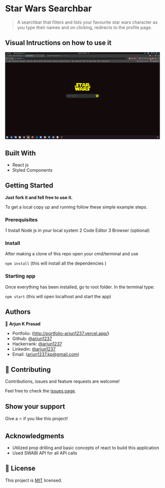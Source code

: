 # Star Wars Searchbar

> A searchbar that filters and lists your favourite star wars character as you type their names and on clicking, redirects to the profile page.

## Visual Intructions on how to use it

![image](https://raw.githubusercontent.com/arjun1237/star-wars/main/public/product-final.gif)

## Built With

- React js
- Styled Components

## Getting Started

**Just fork it and fell free to use it.**

To get a local copy up and running follow these simple example steps.

### Prerequisites

1 Install Node js in your local system
2 Code Editor
3 Browser (optional)


### Install

After making a clone of this repo open your cmd/terminal and use

`npm install` (this will install all the dependencies )

### Starting app

Once everything has been installed, go to root folder. In the terminal type:

`npm start` (this will open localhost and start the app)

## Authors


👤 **Arjun K Prasad**

- Portfolio: (http://portfolio-arjun1237.vercel.app/)
- Github: [@arjun1237](https://github.com/arjun1237/)
- Hackerrank: [@arjun1237](https://www.hackerrank.com/arjun1237)
- Linkedin: [@arjun1237](https://www.linkedin.com/in/arjun1237/)
- Email: (arjun1237.kp@gmail.com)


## 🤝 Contributing

Contributions, issues and feature requests are welcome!

Feel free to check the [issues page](https://github.com/arjun1237/star-wars/issues).

## Show your support

Give a ⭐️ if you like this project!

## Acknowledgments

- Utilized prop drilling and basic concepts of react to build this application
- Used SWABI API for all API calls

## 📝 License

This project is [MIT](./LICENSE) licensed.
